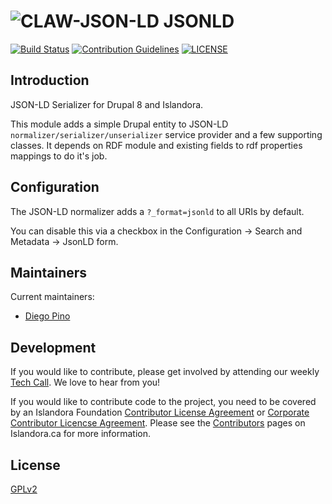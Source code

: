 # ![CLAW-JSON-LD](https://cloud.githubusercontent.com/assets/2371345/24964530/f054bddc-1f77-11e7-8b54-d04bb7b2281c.png) JSONLD
[![Build Status][1]](https://travis-ci.com/Islandora-CLAW/jsonld)
[![Contribution Guidelines][2]](./CONTRIBUTING.md)
[![LICENSE][3]](./LICENSE)

## Introduction

JSON-LD Serializer for Drupal 8 and Islandora.

This module adds a simple Drupal entity to JSON-LD 
`normalizer/serializer/unserializer` service provider and a few supporting 
classes. It depends on RDF module and existing fields to rdf properties 
mappings to do it's job.

## Configuration

The JSON-LD normalizer adds a `?_format=jsonld` to all URIs by default.

You can disable this via a checkbox in the Configuration -> Search and Metadata -> JsonLD form.

## Maintainers

Current maintainers:

* [Diego Pino][4]

## Development

If you would like to contribute, please get involved by attending our weekly 
[Tech Call][5]. We love to hear from you!

If you would like to contribute code to the project, you need to be covered by 
an Islandora Foundation [Contributor License Agreement][6] or 
[Corporate Contributor Licencse Agreement][7]. Please see the [Contributors][8]
 pages on Islandora.ca for more information.

## License

[GPLv2](http://www.gnu.org/licenses/gpl-2.0.txt)

[1]: https://travis-ci.org/Islandora-CLAW/jsonld.png?branch=8.x-1.x
[2]: http://img.shields.io/badge/CONTRIBUTING-Guidelines-blue.svg
[3]: https://img.shields.io/badge/license-GPLv2-blue.svg?style=flat-square
[4]: https://github.com/diegopino
[5]: https://github.com/Islandora-CLAW/CLAW/wiki
[6]: http://islandora.ca/sites/default/files/islandora_cla.pdf
[7]: http://islandora.ca/sites/default/files/islandora_ccla.pdf
[8]: http://islandora.ca/resources/contributors
